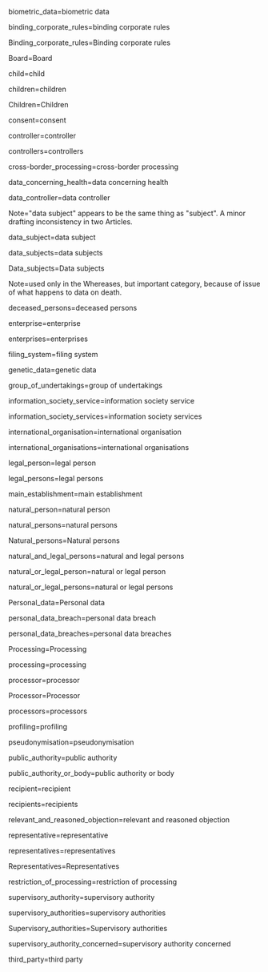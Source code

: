 biometric_data=<span class="definedterm">biometric data</span>

binding_corporate_rules=<span class="definedterm">binding corporate rules</span>

Binding_corporate_rules=<span class="definedterm">Binding corporate rules</span>

Board=<span class="definedterm person">Board</span>

child=<span class="person">child</span>

children=<span class="person">children</span>

Children=<span class="person">Children</span>

consent=<span class="definedterm">consent</span>

controller=<span class="definedterm person">controller</span>

controllers=<span class="definedterm person">controllers</span>

cross-border_processing=<span class="definedterm">cross-border processing</span>

data_concerning_health=<span class="definedterm person">data concerning health</span>

data_controller=<span class="definedterm person">data controller</span>

Note="data subject" appears to be the same thing as "subject".  A minor drafting inconsistency in two Articles.

data_subject=<span class="definedterm person">data subject</span>

data_subjects=<span class="definedterm person">data subjects</span>

Data_subjects=<span class="definedterm person">Data subjects</span>

Note=used only in the Whereases, but important category, because of issue of what happens to data on death.

deceased_persons=<span class="person">deceased persons</span>

enterprise=<span class="definedterm person">enterprise</span>

enterprises=<span class="definedterm person">enterprises</span>

filing_system=<span class="definedterm">filing system</span>

genetic_data=<span class="definedterm">genetic data</span>

group_of_undertakings=<span class="definedterm person">group of undertakings</span></span>

information_society_service=<span class="definedterm">information society service</span>
 
information_society_services=<span class="definedterm">information society services</span>

international_organisation=<span class="definedterm">international organisation</span>

international_organisations=<span class="definedterm">international organisations</span>

legal_person=<span class="person">legal person</span>

legal_persons=<span class="person">legal persons</span>

main_establishment=<span class="definedterm">main establishment</span>

natural_person=<span class="person">natural person</span>

natural_persons=<span class="person">natural persons</span>

Natural_persons=<span class="person">Natural persons</span>

natural_and_legal_persons=<span class="person">natural</span> and <span class="definedterm">legal persons</span>

natural_or_legal_person=<span class="person">natural</span> or <span class="person">legal person</span>

natural_or_legal_persons=<span class="person">natural</span> or <span class="person">legal persons</span>

Personal_data=<span class="definedterm">Personal data</span>

personal_data_breach=<span class="definedterm">personal data breach</span>

personal_data_breaches=<span class="definedterm">personal data breaches</span>

Processing=<span class="definedterm">Processing</span>

processing=<span class="definedterm">processing</span>

processor=<span class="definedterm person">processor</span>

Processor=<span class="definedterm person">Processor</span>

processors=<span class="definedterm person">processors</span>

profiling=<span class="definedterm">profiling</span>

pseudonymisation=<span class="definedterm">pseudonymisation</span>

public_authority=<span class="person">public authority</span>

public_authority_or_body=<span class="person">public authority</span> or <span class="person">body</span>

recipient=<span class="definedterm  person">recipient</span>

recipients=<span class="definedterm person">recipients</span>

relevant_and_reasoned_objection=<span class="definedterm">relevant and reasoned objection</span>

representative=<span class="definedterm person">representative</span>

representatives=<span class="definedterm person">representatives</span>

Representatives=<span class="definedterm person">Representatives</span>

restriction_of_processing=<span class="definedterm person">restriction of processing</span>

supervisory_authority=<span class="definedterm person">supervisory authority</span>

supervisory_authorities=<span class="definedterm person">supervisory authorities</span>

Supervisory_authorities=<span class="definedterm person">Supervisory authorities</span>

supervisory_authority_concerned=<span class="definedterm person">supervisory authority concerned</span>

third_party=<span class="definedterm person">third party</span>